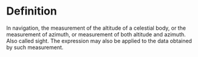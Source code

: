# Definition

In navigation, the measurement of the altitude of a celestial body, or
the measurement of azimuth, or measurement of both altitude and azimuth.
Also called sight. The expression may also be applied to the data
obtained by such measurement.
